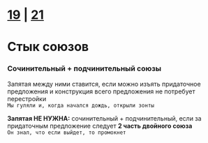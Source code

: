# [19](https://github.com/sch1432/sch1432/blob/main/rus/ege/19.md) | [21](https://github.com/sch1432/sch1432/blob/main/rus/ege/21.md)

# Стык союзов
### Сочинительный + подчинительный союзы 
Запятая между ними ставится, если можно изъять придаточное предложения и конструкция всего предложения не потребует перестройки
<br>
`Мы гуляли и, когда начался дождь, открыли зонты`

**Запятая НЕ НУЖНА:** сочинительный + подчинительный, если за придаточным предложение следует **2 часть двойного союза**
<br>
`Он знал, что если выйдет, то промокнет`
